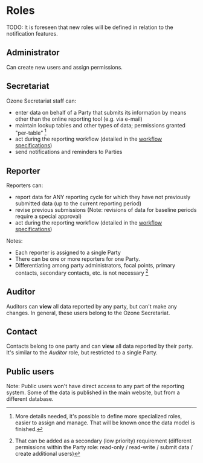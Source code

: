 # Roles

TODO: It is foreseen that new roles will be defined in relation to the notification features.

## Administrator

Can create new users and assign permissions.

## Secretariat

Ozone Secretariat staff can:

* enter data on behalf of a Party that submits its information by means other than the online reporting tool (e.g. via e-mail)
* maintain lookup tables and other types of data; permissions granted "per-table" [^TODO1]
* act during the reporting workflow (detailed in the [workflow specifications](workflow.md))
* send notifications and reminders to Parties

[^TODO1]: More details needed, it's possible to define more specialized roles, easier to assign and manage. That will be known once the data model is finished.

## Reporter

Reporters can:
* report data for ANY reporting cycle for which they have not previously submitted data (up to the current reporting period)
* revise previous submissions (Note: revisions of data for baseline periods require a special approval)
* act during the reporting workflow (detailed in the [workflow specifications](workflow.md))

Notes:

* Each reporter is assigned to a single Party
* There can be one or more reporters for one Party.
* Differentiating among party administrators, focal points, primary contacts, secondary contacts, etc. is not necessary [^TODO2]

[^TODO2]: That can be added as a secondary (low priority) requirement (different permissions within the Party role: read-only / read-write / submit data / create additional users)

## Auditor

Auditors can **view** all data reported by any party, but can't make any changes. In general, these users belong to the Ozone Secretariat.

## Contact

Contacts belong to one party and can **view** all data reported by their party. It's similar to the _Auditor_ role, but restricted to a single Party.

## Public users

Note: Public users won't have direct access to any part of the reporting system. Some of the data is published in the main website, but from a different database.